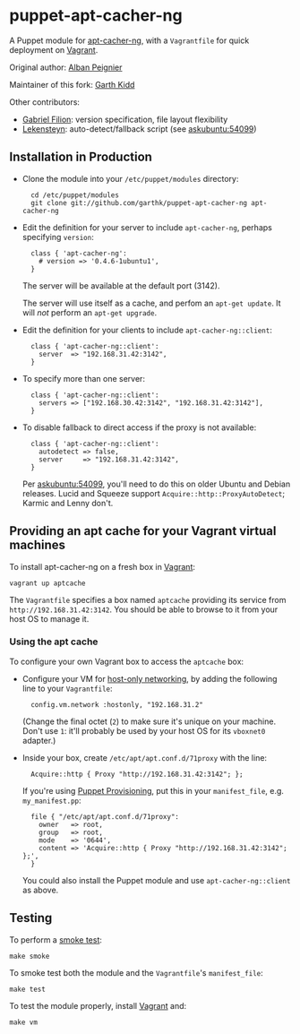 # puppet-apt-cacher-ng

A Puppet module for [apt-cacher-ng], with a `Vagrantfile` for quick
deployment on [Vagrant].

Original author: [Alban Peignier]

Maintainer of this fork: [Garth Kidd]

Other contributors:

* [Gabriel Filion]: version specification, file layout flexibility
* [Lekensteyn]: auto-detect/fallback script (see [askubuntu:54099])

## Installation in Production

* Clone the module into your `/etc/puppet/modules` directory:

        cd /etc/puppet/modules
        git clone git://github.com/garthk/puppet-apt-cacher-ng apt-cacher-ng

* Edit the definition for your server to include `apt-cacher-ng`, perhaps
  specifying `version`:

        class { 'apt-cacher-ng':
          # version => '0.4.6-1ubuntu1',
        }

    The server will be available at the default port (3142).

    The server will use itself as a cache, and perfom an `apt-get update`. 
    It will *not* perform an `apt-get upgrade`. 

* Edit the definition for your clients to include `apt-cacher-ng::client`:

        class { 'apt-cacher-ng::client':
          server  => "192.168.31.42:3142",
        }

* To specify more than one server:

        class { 'apt-cacher-ng::client':
          servers => ["192.168.30.42:3142", "192.168.31.42:3142"],
        }

* To disable fallback to direct access if the proxy is not available:

        class { 'apt-cacher-ng::client':
          autodetect => false,
          server     => "192.168.31.42:3142",
        }

    Per [askubuntu:54099], you'll need to do this on older Ubuntu and Debian
    releases. Lucid and Squeeze support `Acquire::http::ProxyAutoDetect`;
    Karmic and Lenny don't.

## Providing an apt cache for your Vagrant virtual machines

To install apt-cacher-ng on a fresh box in [Vagrant]:

    vagrant up aptcache

The `Vagrantfile` specifies a box named `aptcache` providing its service
from `http://192.168.31.42:3142`. You should be able to browse to it from
your host OS to manage it.

### Using the apt cache

To configure your own Vagrant box to access the `aptcache` box:

* Configure your VM for [host-only networking], by adding the following line
  to your `Vagrantfile`:

        config.vm.network :hostonly, "192.168.31.2"

    (Change the final octet (`2`) to make sure it's unique on your machine. 
    Don't use `1`: it'll probably be used by your host OS for its `vboxnet0`
    adapter.)

* Inside your box, create `/etc/apt/apt.conf.d/71proxy` with the line:

        Acquire::http { Proxy "http://192.168.31.42:3142"; };

    If you're using [Puppet Provisioning], put this in your `manifest_file`, 
    e.g. `my_manifest.pp`:

        file { "/etc/apt/apt.conf.d/71proxy": 
          owner   => root,
          group   => root,
          mode    => '0644',
          content => 'Acquire::http { Proxy "http://192.168.31.42:3142"; };',
        }

    You could also install the Puppet module and use `apt-cacher-ng::client`
    as above. 

## Testing

To perform a [smoke test]: 

    make smoke

To smoke test both the module and the `Vagrantfile`'s `manifest_file`:

    make test

To test the module properly, install [Vagrant] and:

    make vm

[apt-cacher-ng]: http://www.unix-ag.uni-kl.de/~bloch/acng/
[smoke test]: http://docs.puppetlabs.com/guides/tests_smoke.htm
[Alban Peignier]: https://github.com/albanpeignier
[Garth Kidd]: https://github.com/garthk
[Gabriel Filion]: https://github.com/lelutin
[Lekensteyn]: http://www.lekensteyn.nl/
[Vagrant]: http://vagrantup.com/
[host-only networking]: http://vagrantup.com/docs/host_only_networking.html
[askubuntu:54099]: http://askubuntu.com/a/54099
[Puppet Provisioning]: http://vagrantup.com/docs/provisioners/puppet.html
